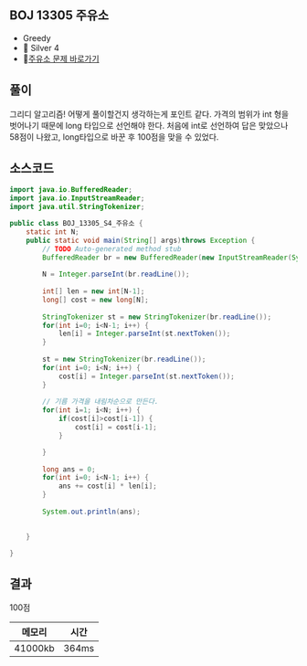 ## BOJ 13305 주유소 
- Greedy
- 🥈 Silver 4 
- 🔗[주유소 문제 바로가기](https://www.acmicpc.net/problem/13305)



## 풀이

그리디 알고리즘! 어떻게 풀이할건지 생각하는게 포인트 같다.
가격의 범위가 int 형을 벗어나기 때문에 long 타입으로 선언해야 한다.
처음에 int로 선언하여 답은 맞았으나 58점이 나왔고, long타입으로 바꾼 후 100점을 맞을 수 있었다.


## 소스코드
~~~java
import java.io.BufferedReader;
import java.io.InputStreamReader;
import java.util.StringTokenizer;

public class BOJ_13305_S4_주유소 {
	static int N;
	public static void main(String[] args)throws Exception {
		// TODO Auto-generated method stub
		BufferedReader br = new BufferedReader(new InputStreamReader(System.in));
		
		N = Integer.parseInt(br.readLine());
		
		int[] len = new int[N-1];
		long[] cost = new long[N];
		
		StringTokenizer st = new StringTokenizer(br.readLine());
		for(int i=0; i<N-1; i++) {
			len[i] = Integer.parseInt(st.nextToken());
		}
		
		st = new StringTokenizer(br.readLine());
		for(int i=0; i<N; i++) {
			cost[i] = Integer.parseInt(st.nextToken());
		}
		
		// 기름 가격을 내림차순으로 만든다.
		for(int i=1; i<N; i++) {
			if(cost[i]>cost[i-1]) {
				cost[i] = cost[i-1];
			}

		}
		
		long ans = 0;
		for(int i=0; i<N-1; i++) {
			ans += cost[i] * len[i];
		}
		
		System.out.println(ans);
		

	}

}

~~~

## 결과 

100점 

| 메모리  | 시간 |
|----|----|
| 41000kb| 364ms|